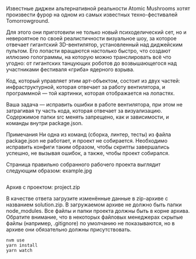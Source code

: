 Известные диджеи альтернативной реальности Atomic Mushrooms хотят произвести фурор на одном из самых известных техно-фестивалей Tomorrowground.

Для этого они приготовили не только новый психоделический сет, но и невероятное по своей реалистичности визуальное шоу, за которое отвечает гигантский 3D-вентилятор, установленный над диджейским пультом. Его лопасти вращаются настолько быстро, что создают иллюзию голограммы, на которую можно транслировать всё что угодно: от гигантских танцующих роботов до возвышающегося над участниками фестиваля «гриба» ядерного взрыва.

Код, который управляет этим арт-объектом, состоит из двух частей: инфраструктурной, которая отвечает за работу вентилятора, и программной — той картинки, которая отображается на лопастях.

Ваша задача — исправить ошибки в работе вентилятора, при этом не затрагивая ту часть кода, которая отвечает за визуализацию. Содержимое папки src менять запрещено, как и зависимости, и команды внутри package.json.

Примечания
Ни одна из команд (сборка, линтер, тесты) из файла package.json не работает, и проект не собирается. Необходимо исправить конфиги таким образом, чтобы скрипты завершались успешно, не вызывая ошибок, а также, чтобы проект собирался.

Страница правильно собранного рабочего проекта выглядит следующим образом: example.jpg

<img src="https://disk.yandex.ru/i/1uQJbtXdyevviQ" alt="">

Архив с проектом: project.zip

В качестве ответа загрузите изменённые данные в zip-архиве с названием solution.zip. В загружаемом архиве не должно быть папки node_modules. Все файлы и папки проекта должны быть в корне архива. Обратите внимание, что в некоторых файловых менеджерах скрытые файлы (например, .gitignore) по умолчанию не показываются, но в архиве они обязательно должны присутствовать.


```
nvm use
yarn install
yarn watch
```
